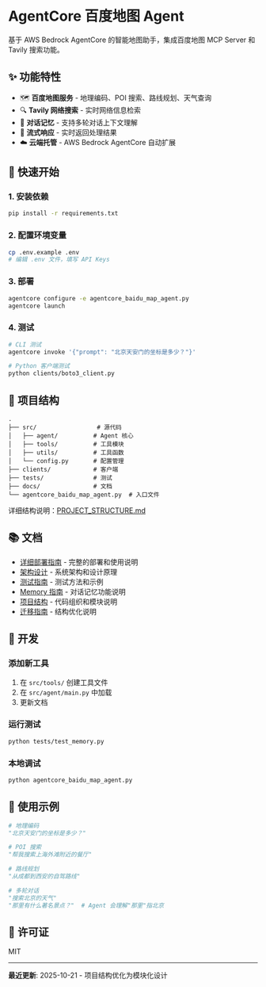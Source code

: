 # AgentCore 百度地图 Agent

基于 AWS Bedrock AgentCore 的智能地图助手，集成百度地图 MCP Server 和 Tavily 搜索功能。

## ✨ 功能特性

- 🗺️ **百度地图服务** - 地理编码、POI 搜索、路线规划、天气查询
- 🔍 **Tavily 网络搜索** - 实时网络信息检索
- 💬 **对话记忆** - 支持多轮对话上下文理解
- 🌊 **流式响应** - 实时返回处理结果
- ☁️ **云端托管** - AWS Bedrock AgentCore 自动扩展

## 🚀 快速开始

### 1. 安装依赖

```bash
pip install -r requirements.txt
```

### 2. 配置环境变量

```bash
cp .env.example .env
# 编辑 .env 文件，填写 API Keys
```

### 3. 部署

```bash
agentcore configure -e agentcore_baidu_map_agent.py
agentcore launch
```

### 4. 测试

```bash
# CLI 测试
agentcore invoke '{"prompt": "北京天安门的坐标是多少？"}'

# Python 客户端测试
python clients/boto3_client.py
```

## 📁 项目结构

```
.
├── src/                 # 源代码
│   ├── agent/          # Agent 核心
│   ├── tools/          # 工具模块
│   ├── utils/          # 工具函数
│   └── config.py       # 配置管理
├── clients/            # 客户端
├── tests/              # 测试
├── docs/               # 文档
└── agentcore_baidu_map_agent.py  # 入口文件
```

详细结构说明：[PROJECT_STRUCTURE.md](docs/PROJECT_STRUCTURE.md)

## 📚 文档

- [详细部署指南](docs/README.md) - 完整的部署和使用说明
- [架构设计](docs/ARCHITECTURE.md) - 系统架构和设计原理
- [测试指南](docs/TESTING_GUIDE.md) - 测试方法和示例
- [Memory 指南](docs/MEMORY_GUIDE.md) - 对话记忆功能说明
- [项目结构](docs/PROJECT_STRUCTURE.md) - 代码组织和模块说明
- [迁移指南](MIGRATION.md) - 结构优化说明

## 🔧 开发

### 添加新工具

1. 在 `src/tools/` 创建工具文件
2. 在 `src/agent/main.py` 中加载
3. 更新文档

### 运行测试

```bash
python tests/test_memory.py
```

### 本地调试

```bash
python agentcore_baidu_map_agent.py
```

## 🎯 使用示例

```python
# 地理编码
"北京天安门的坐标是多少？"

# POI 搜索
"帮我搜索上海外滩附近的餐厅"

# 路线规划
"从成都到西安的自驾路线"

# 多轮对话
"搜索北京的天气"
"那里有什么著名景点？"  # Agent 会理解"那里"指北京
```

## 📝 许可证

MIT

---

**最近更新**: 2025-10-21 - 项目结构优化为模块化设计
